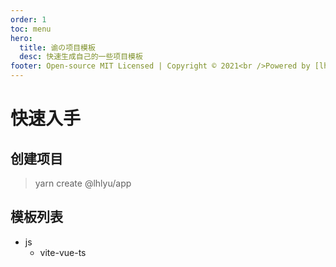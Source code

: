 ```yaml
---
order: 1
toc: menu
hero:
  title: 谕の项目模板
  desc: 快速生成自己的一些项目模板
footer: Open-source MIT Licensed | Copyright © 2021<br />Powered by [lhlyu](https://github.com/lhlyu)
---
```


# 快速入手

## 创建项目

> yarn create @lhlyu/app

## 模板列表

<Tree title="按语言划分">
    <ul>
        <li>
            js
            <ul>
                <li>vite-vue-ts</li>
            </ul>
        </li>
    </ul>
</Tree>